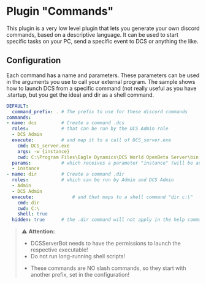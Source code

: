 # Plugin "Commands"
This plugin is a very low level plugin that lets you generate your own discord commands, based on a descriptive language. 
It can be used to start specific tasks on your PC, send a specific event to DCS or anything the like.

## Configuration
Each command has a name and parameters. These parameters can be used in the arguments you use to call your external 
program. The sample shows how to launch DCS from a specific command (not really useful as you have .startup, but you
get the idea) and dir as a shell command. 

```yaml
DEFAULT:
  command_prefix: . # The prefix to use for these discord commands
commands:
- name: dcs         # Create a command .dcs
  roles:            # that can be run by the DCS Admin role
  - DCS Admin
  execute:          # and map it to a call of DCS_server.exe
    cmd: DCS_server.exe
    args: -w {instance}
    cwd: C:\Program Files\Eagle Dynamics\DCS World OpenBeta Server\bin
  params:           # which receives a parameter "instance" (will be auto replaced by the instance name)
  - instance
- name: dir         # Create a command .dir
  roles:            # which can be run by Admin and DCS Admin
  - Admin
  - DCS Admin
  execute:              # and that maps to a shell command "dir c:\"
    cmd: dir
    cwd: C:\
    shell: true
  hidden: true      # the .dir command will not apply in the help command
```
> ⚠️ **Attention:**</br>
> * DCSServerBot needs to have the permissions to launch the respective executable!
> * Do not run long-running shell scripts!
> + These commands are NO slash commands, so they start with another prefix, set in the configuration!
